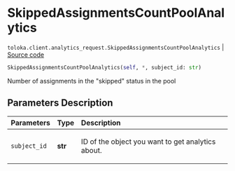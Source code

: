 # SkippedAssignmentsCountPoolAnalytics
`toloka.client.analytics_request.SkippedAssignmentsCountPoolAnalytics` | [Source code](https://github.com/Toloka/toloka-kit/blob/v1.1.0.post1/src/client/analytics_request.py#L87)

```python
SkippedAssignmentsCountPoolAnalytics(self, *, subject_id: str)
```

Number of assignments in the "skipped" status in the pool

## Parameters Description

| Parameters | Type | Description |
| :----------| :----| :-----------|
`subject_id`|**str**|<p>ID of the object you want to get analytics about.</p>
